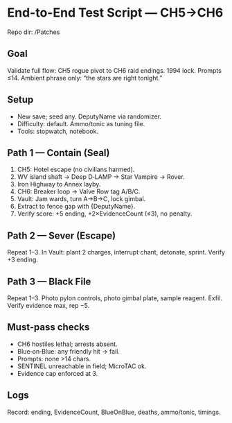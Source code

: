 # End-to-End Test Script — CH5→CH6
Repo dir: /Patches

## Goal
Validate full flow: CH5 rogue pivot to CH6 raid endings. 1994 lock. Prompts ≤14. Ambient phrase only: “the stars are right tonight.”

## Setup
- New save; seed any. DeputyName via randomizer.  
- Difficulty: default. Ammo/tonic as tuning file.  
- Tools: stopwatch, notebook.

## Path 1 — Contain (Seal)
1) CH5: Hotel escape (no civilians harmed).  
2) WV island shaft → Deep D‑LAMP → Star Vampire → Rover.  
3) Iron Highway to Annex layby.  
4) CH6: Breaker loop → Valve Row tag A/B/C.  
5) Vault: Jam wards, turn A→B→C, lock gimbal.  
6) Extract to fence gap with {DeputyName}.  
7) Verify score: +5 ending, +2×EvidenceCount (≤3), no penalty.

## Path 2 — Sever (Escape)
Repeat 1–3. In Vault: plant 2 charges, interrupt chant, detonate, sprint. Verify +3 ending.

## Path 3 — Black File
Repeat 1–3. Photo pylon controls, photo gimbal plate, sample reagent. Exfil. Verify evidence max, rep −5.

## Must‑pass checks
- CH6 hostiles lethal; arrests absent.  
- Blue‑on‑Blue: any friendly hit → fail.  
- Prompts: none >14 chars.  
- SENTINEL unreachable in field; MicroTAC ok.  
- Evidence cap enforced at 3.

## Logs
Record: ending, EvidenceCount, BlueOnBlue, deaths, ammo/tonic, timings.
